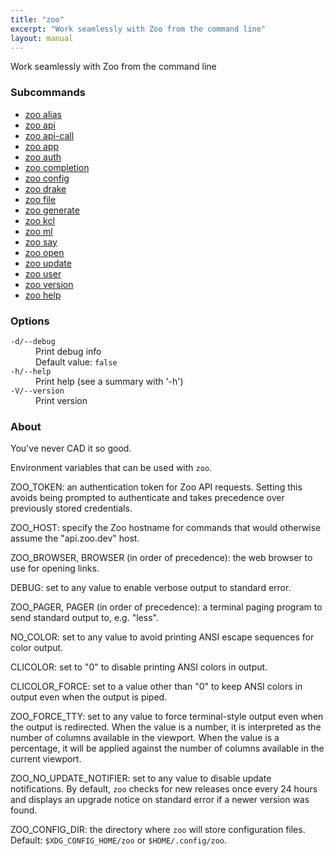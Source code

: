```yaml
---
title: "zoo"
excerpt: "Work seamlessly with Zoo from the command line"
layout: manual
---
```


Work seamlessly with Zoo from the command line

### Subcommands

* [zoo alias](./zoo_alias)
* [zoo api](./zoo_api)
* [zoo api-call](./zoo_api-call)
* [zoo app](./zoo_app)
* [zoo auth](./zoo_auth)
* [zoo completion](./zoo_completion)
* [zoo config](./zoo_config)
* [zoo drake](./zoo_drake)
* [zoo file](./zoo_file)
* [zoo generate](./zoo_generate)
* [zoo kcl](./zoo_kcl)
* [zoo ml](./zoo_ml)
* [zoo say](./zoo_say)
* [zoo open](./zoo_open)
* [zoo update](./zoo_update)
* [zoo user](./zoo_user)
* [zoo version](./zoo_version)
* [zoo help](./zoo_help)

### Options

<dl class="flags">
   <dt><code>-d/--debug</code></dt>
   <dd>Print debug info<br/>Default value: <code>false</code></dd>

   <dt><code>-h/--help</code></dt>
   <dd>Print help (see a summary with '-h')</dd>

   <dt><code>-V/--version</code></dt>
   <dd>Print version</dd>
</dl>


### About

You've never CAD it so good.

Environment variables that can be used with `zoo`.

ZOO_TOKEN: an authentication token for Zoo API requests. Setting this avoids being prompted to authenticate and takes precedence over previously stored credentials.

ZOO_HOST: specify the Zoo hostname for commands that would otherwise assume the "api.zoo.dev" host.

ZOO_BROWSER, BROWSER (in order of precedence): the web browser to use for opening links.

DEBUG: set to any value to enable verbose output to standard error.

ZOO_PAGER, PAGER (in order of precedence): a terminal paging program to send standard output to, e.g. "less".

NO_COLOR: set to any value to avoid printing ANSI escape sequences for color output.

CLICOLOR: set to "0" to disable printing ANSI colors in output.

CLICOLOR_FORCE: set to a value other than "0" to keep ANSI colors in output even when the output is piped.

ZOO_FORCE_TTY: set to any value to force terminal-style output even when the output is redirected. When the value is a number, it is interpreted as the number of columns available in the viewport. When the value is a percentage, it will be applied against the number of columns available in the current viewport.

ZOO_NO_UPDATE_NOTIFIER: set to any value to disable update notifications. By default, `zoo` checks for new releases once every 24 hours and displays an upgrade notice on standard error if a newer version was found.

ZOO_CONFIG_DIR: the directory where `zoo` will store configuration files. Default: `$XDG_CONFIG_HOME/zoo` or `$HOME/.config/zoo`.